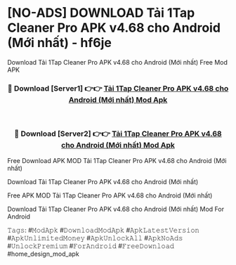 # [NO-ADS] DOWNLOAD Tải 1Tap Cleaner Pro APK v4.68 cho Android (Mới nhất) - hf6je
Download Tải 1Tap Cleaner Pro APK v4.68 cho Android (Mới nhất) Free Mod APK

<div align="center">
<h3>🔴 Download [Server1] 👉👉 <a href="https://apk-comot.site?title=Tải_1Tap_Cleaner_Pro_APK_v4.68_cho_Android_(Mới_nhất)">Tải 1Tap Cleaner Pro APK v4.68 cho Android (Mới nhất) Mod Apk</a></h3><br>

<h3>🔴 Download [Server2] 👉👉 <a href="https://apk-comot.site?title=Tải_1Tap_Cleaner_Pro_APK_v4.68_cho_Android_(Mới_nhất)">Tải 1Tap Cleaner Pro APK v4.68 cho Android (Mới nhất) Mod Apk</a></h3>
</div>


Free Download APK MOD Tải 1Tap Cleaner Pro APK v4.68 cho Android (Mới nhất)

Download Tải 1Tap Cleaner Pro APK v4.68 cho Android (Mới nhất) 

Free APK MOD Tải 1Tap Cleaner Pro APK v4.68 cho Android (Mới nhất) 

Download Tải 1Tap Cleaner Pro APK v4.68 cho Android (Mới nhất) Mod For Android

𝚃𝚊𝚐𝚜: #𝙼𝚘𝚍𝙰𝚙𝚔 #𝙳𝚘𝚠𝚗𝚕𝚘𝚊𝚍𝙼𝚘𝚍𝙰𝚙𝚔 #𝙰𝚙𝚔𝙻𝚊𝚝𝚎𝚜𝚝𝚅𝚎𝚛𝚜𝚒𝚘𝚗 #𝙰𝚙𝚔𝚄𝚗𝚕𝚒𝚖𝚒𝚝𝚎𝚍𝙼𝚘𝚗𝚎𝚢 #𝙰𝚙𝚔𝚄𝚗𝚕𝚘𝚌𝚔𝙰𝚕𝚕 #𝙰𝚙𝚔𝙽𝚘𝙰𝚍𝚜 #𝚄𝚗𝚕𝚘𝚌𝚔𝙿𝚛𝚎𝚖𝚒𝚞𝚖 #𝙵𝚘𝚛𝙰𝚗𝚍𝚛𝚘𝚒𝚍 #𝙵𝚛𝚎𝚎𝙳𝚘𝚠𝚗𝚕𝚘𝚊𝚍 #home_design_mod_apk